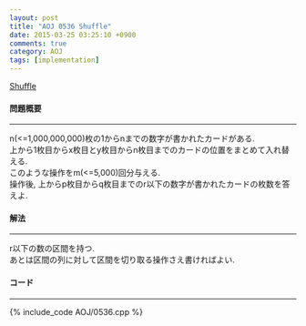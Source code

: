 ```yaml
---
layout: post
title: "AOJ 0536 Shuffle"
date: 2015-03-25 03:25:10 +0900
comments: true
category: AOJ
tags: [implementation]
---
```


[Shuffle](http://judge.u-aizu.ac.jp/onlinejudge/description.jsp?id=0536)

#### 問題概要

****

n(<=1,000,000,000)枚の1からnまでの数字が書かれたカードがある.  
上から1枚目からx枚目とy枚目からn枚目までのカードの位置をまとめて入れ替える.  
このような操作をm(<=5,000)回分与える.  
操作後, 上からp枚目からq枚目までのr以下の数字が書かれたカードの枚数を答えよ.

#### 解法

****

r以下の数の区間を持つ.  
あとは区間の列に対して区間を切り取る操作さえ書ければよい.  

#### コード

****

{% include_code AOJ/0536.cpp %}

